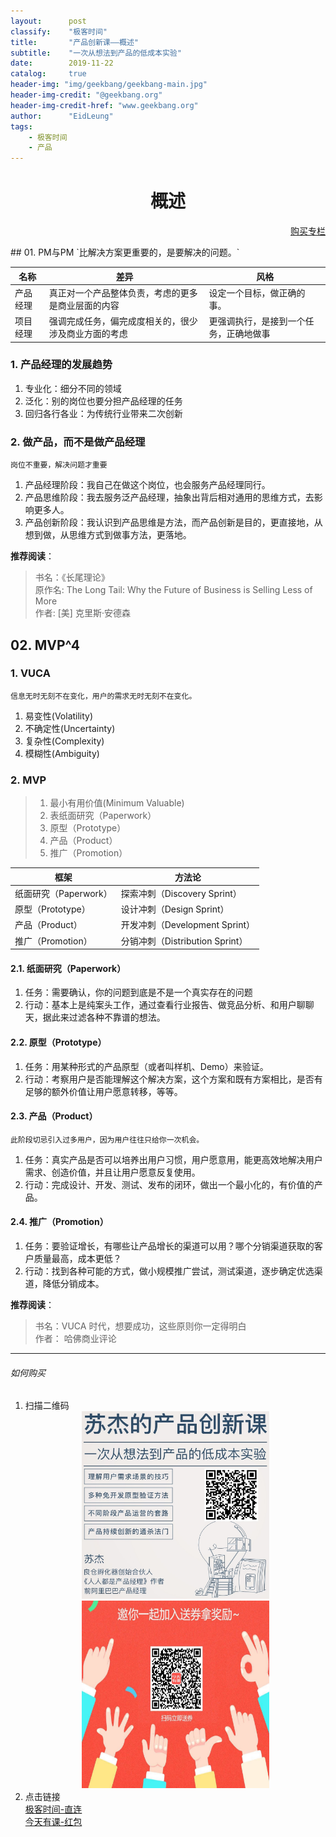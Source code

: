 ```yaml
---
layout:      post
classify:    "极客时间"
title:       "产品创新课——概述"
subtitle:    "一次从想法到产品的低成本实验"
date:        2019-11-22
catalog:     true
header-img: "img/geekbang/geekbang-main.jpg"
header-img-credit: "@geekbang.org"
header-img-credit-href: "www.geekbang.org"
author:      "EidLeung"
tags:
    - 极客时间
    - 产品
---
```


<center><h1><b>概述</b></h1></center>
<p align="right"><a href="#如何购买">购买专栏</a></p>
## 01. PM与PM
`比解决方案更重要的，是要解决的问题。`

名称|差异|风格
-|-|-
产品经理 | 真正对一个产品整体负责，考虑的更多是商业层面的内容 | 设定一个目标，做正确的事。
项目经理 | 强调完成任务，偏完成度相关的，很少涉及商业方面的考虑| 更强调执行，是接到一个任务，正确地做事

### 1. 产品经理的发展趋势
1. 专业化：细分不同的领域
2. 泛化：别的岗位也要分担产品经理的任务
3. 回归各行各业：为传统行业带来二次创新

### 2. 做产品，而不是做产品经理
`岗位不重要，解决问题才重要`
1. 产品经理阶段：我自己在做这个岗位，也会服务产品经理同行。
2. 产品思维阶段：我去服务泛产品经理，抽象出背后相对通用的思维方式，去影响更多人。
3. 产品创新阶段：我认识到产品思维是方法，而产品创新是目的，更直接地，从想到做，从思维方式到做事方法，更落地。

**推荐阅读**：
> 书名：《长尾理论》  
> 原作名: The Long Tail: Why the Future of Business is Selling Less of More  
> 作者: [美] 克里斯·安德森

## 02. MVP^4
### 1. VUCA
`信息无时无刻不在变化，用户的需求无时无刻不在变化。`
1. 易变性(Volatility)
2. 不确定性(Uncertainty)
3. 复杂性(Complexity)
4. 模糊性(Ambiguity)

### 2. MVP
> 1. 最小有用价值(Minimum Valuable)
> 2. 表纸面研究（Paperwork）
> 3. 原型（Prototype）
> 4. 产品（Product）
> 5. 推广（Promotion）

框架|方法论
-|-
纸面研究（Paperwork）|探索冲刺（Discovery Sprint）
原型（Prototype）|设计冲刺（Design Sprint）
产品（Product）|开发冲刺（Development Sprint）
推广（Promotion）|分销冲刺（Distribution Sprint）

#### 2.1. 纸面研究（Paperwork）
1. 任务：需要确认，你的问题到底是不是一个真实存在的问题  
2. 行动：基本上是纯案头工作，通过查看行业报告、做竞品分析、和用户聊聊天，据此来过滤各种不靠谱的想法。

#### 2.2. 原型（Prototype）
1. 任务：用某种形式的产品原型（或者叫样机、Demo）来验证。
2. 行动：考察用户是否能理解这个解决方案，这个方案和既有方案相比，是否有足够的额外价值让用户愿意转移，等等。

#### 2.3. 产品（Product）
`此阶段切忌引入过多用户，因为用户往往只给你一次机会。`
1. 任务：真实产品是否可以培养出用户习惯，用户愿意用，能更高效地解决用户需求、创造价值，并且让用户愿意反复使用。
2. 行动：完成设计、开发、测试、发布的闭环，做出一个最小化的，有价值的产品。

#### 2.4. 推广（Promotion）
1. 任务：要验证增长，有哪些让产品增长的渠道可以用？哪个分销渠道获取的客户质量最高，成本更低？
2. 行动：找到各种可能的方式，做小规模推广尝试，测试渠道，逐步确定优选渠道，降低分销成本。

**推荐阅读**：
> 书名：VUCA 时代，想要成功，这些原则你一定得明白  
> 作者： 哈佛商业评论

---
###### 如何购买
1. 扫描二维码
	<div align="center">
		<a href="https://time.geekbang.org/column/intro/242?code=Ixzde4Y0YC0JcKvHaujUufCEFxr8dex%2FPOedUO3aChk%3D">
			<img src="/img/geekbang/CPCX.jpg" width = "300" height = "300" alt="图片名称" style="display: inline-block"/>
		</a>
		<img src="/img/JTYK.jpg" width = "300" height = "300" alt="今天有课" style="display: inline-block"/>
	</div>
2. 点击链接  
[极客时间-直连](https://time.geekbang.org/column/intro/242?code=Ixzde4Y0YC0JcKvHaujUufCEFxr8dex%2FPOedUO3aChk%3D)  
[今天有课-红包](https://jika.nali.net/youke/coupon/getCouponList?sendUserId=17140)